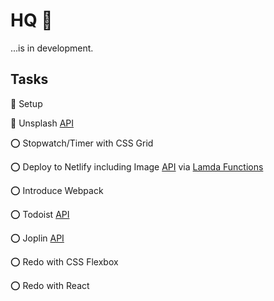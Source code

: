 # HQ 🏰

...is in development.

## Tasks

🔴 Setup

👷‍ Unsplash [API](https://unsplash.com/documentation)

⭕️ Stopwatch/Timer with CSS Grid

⭕️ Deploy to Netlify including Image [API](https://github.com/unsplash/unsplash-js) via [Lamda Functions](https://medium.com/@pailee.wai/hiding-serverless-apps-api-keys-and-secret-key-by-using-netlify-and-netlify-lambda-68c7e4a16a44)

⭕️ Introduce Webpack

⭕️ Todoist [API](https://developer.todoist.com/sync/v8/) 

⭕️ Joplin [API](https://joplinapp.org/api/)

⭕️ Redo with CSS Flexbox

⭕️ Redo with React